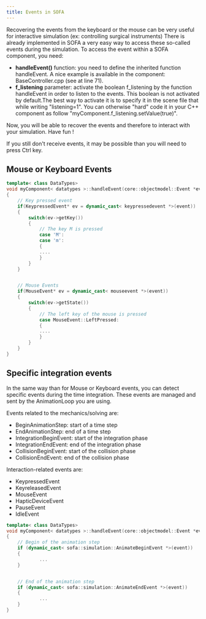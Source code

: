 ```yaml
---
title: Events in SOFA
---
```


Recovering the events from the keyboard or the mouse can be very useful
for interactive simulation (ex: controlling surgical instruments) There
is already implemented in SOFA a very easy way to access these so-called
events during the simulation. To access the event within a SOFA
component, you need:

-   **handleEvent()** function: you need to define the inherited
    function handleEvent. A nice example is available in the component:
    BaseController.cpp (see at line 71).
-   **f\_listening** parameter: activate the boolean f\_listening by the
    function handleEvent in order to listen to the events. This boolean
    is not activated by default.The best way to activate it is to
    specify it in the scene file that while writing "listening=1". You
    can otherwise "hard" code it in your C++ component as
    follow "myComponent.f\_listening.setValue(true)".

Now, you will be able to recover the events and therefore to interact
with your simulation. Have fun !

If you still don't receive events, it may be possible than you will need to press Ctrl key.

Mouse or Keyboard Events
------------------------

``` cpp
template< class DataTypes>
void myComponent< datatypes >::handleEvent(core::objectmodel::Event *event)
{
    // Key pressed event
    if(KeypressedEvent* ev = dynamic_cast< keypressedevent *>(event))
    {
        switch(ev->getKey())
        {
            // The key M is pressed
            case 'M':
            case 'm':
            {
            ....
            }
        }
    }


    // Mouse Events
    if(MouseEvent* ev = dynamic_cast< mouseevent *>(event))
    {
        switch(ev->getState())
        {
            // The left key of the mouse is pressed
            case MouseEvent::LeftPressed:
            {
            ....
            }
        }
    }
}
```

Specific integration events
---------------------------

In the same way than for Mouse or Keyboard events, you can detect
specific events during the time integration. These events are managed
and sent by the AnimationLoop you are using.

Events related to the mechanics/solving are:

-   BeginAnimationStep: start of a time step
-   EndAnimationStep: end of a time step
-   IntegrationBeginEvent: start of the integration phase
-   IntegrationEndEvent: end of the integration phase
-   CollisionBeginEvent: start of the collision phase
-   CollisionEndEvent: end of the collision phase

Interaction-related events are:

- KeypressedEvent
- KeyreleasedEvent
- MouseEvent
- HapticDeviceEvent
- PauseEvent
- IdleEvent

``` cpp
template< class DataTypes>
void myComponent< datatypes >::handleEvent(core::objectmodel::Event *event)
{
    // Begin of the animation step
    if (dynamic_cast< sofa::simulation::AnimateBeginEvent *>(event))
    {
            ...
    }


    // End of the animation step
    if (dynamic_cast< sofa::simulation::AnimateEndEvent *>(event))
    {
            ...
    }
}
```
